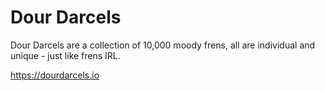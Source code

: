 # Dour Darcels

Dour Darcels are a collection of 10,000 moody frens, all are individual and unique - just like frens IRL.

https://dourdarcels.io
